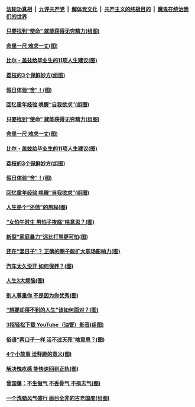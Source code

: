 

####  [法轮功真相](../../../../basic/blob/master/README.md?t=06221331) &nbsp;|&nbsp; [九评共产党](../../../../9ping.md/blob/master/README.md?t=06221331) &nbsp;|&nbsp; [解体党文化](../../../../jtdwh.md/blob/master/README.md?t=06221331)  &nbsp;|&nbsp; [共产主义的终极目的](../../../../gczydzjmd.md/blob/master/README.md?t=06221331) &nbsp;|&nbsp; [魔鬼在统治我们的世界](../../../../mgztzwmdsj.md/blob/master/README.md?t=06221331) 

#### [只要找到“使命” 就能获得无穷精力(组图)](../pages/p8/937159.md?t=06221331) 

#### [命里一尺 难求一丈(图)](../pages/p8/936782.md?t=06221331) 

#### [比尔・盖兹给毕业生的11项人生建议(图)](../pages/p8/936231.md?t=06221331) 

#### [荔枝的3个保鲜妙方(组图)](../pages/p8/936950.md?t=06221331) 

#### [假日体验“舍”！(图)](../pages/p8/937183.md?t=06221331) 

#### [回忆童年经验 唤醒“自我欲求”(组图)](../pages/p8/937082.md?t=06221331) 

#### [只要找到“使命” 就能获得无穷精力(组图)](../pages/p8/937159.md?t=06221331) 

#### [命里一尺 难求一丈(图)](../pages/p8/936782.md?t=06221331) 

#### [比尔・盖兹给毕业生的11项人生建议(图)](../pages/p8/936231.md?t=06221331) 

#### [荔枝的3个保鲜妙方(组图)](../pages/p8/936950.md?t=06221331) 

#### [假日体验“舍”！(图)](../pages/p8/937183.md?t=06221331) 

#### [回忆童年经验 唤醒“自我欲求”(组图)](../pages/p8/937082.md?t=06221331) 

#### [人生是个“还债”的旅程(图)](../pages/p8/936768.md?t=06221331) 

#### [“女怕午时生 男怕子夜临”啥意思？(图)](../pages/p8/937081.md?t=06221331) 

#### [新型“家庭暴力”远比打骂更可怕(图)](../pages/p8/936230.md?t=06221331) 

#### [还在“混日子”？ 正确的圈子能扩大职场影响力(图)](../pages/p8/937049.md?t=06221331) 

#### [汽车太久没开 如何保养？(图)](../pages/p8/937035.md?t=06221331) 

#### [人生3大烦恼(图)](../pages/p8/936959.md?t=06221331) 

#### [别人尊重你 不是因为你优秀(图)](../pages/p8/936253.md?t=06221331) 

#### [“想要却得不到的人生”该如何面对？(图)](../pages/p8/936933.md?t=06221331) 

#### [3招轻松下载 YouTube（油管）影音(组图)](../pages/p8/936922.md?t=06221331) 

#### [俗语“两口子一样 活不过天亮”啥意思？(图)](../pages/p8/936917.md?t=06221331) 

#### [4个小故事 诠释跪的意义(图)](../pages/p8/936353.md?t=06221331) 

#### [解决愧疚感 能快速回到正轨(图)](../pages/p8/936834.md?t=06221331) 

#### [曾国藩：不生傲气 不丢骨气 不损志气(图)](../pages/p8/936248.md?t=06221331) 

#### [一个洗脑风气盛行 面目全非的古老国度(组图)](../pages/p8/936759.md?t=06221331) 

